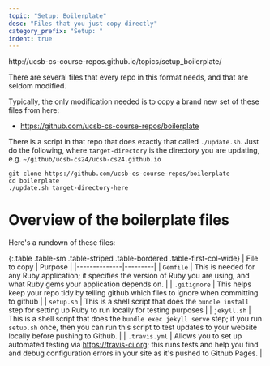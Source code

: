 ```yaml
---
topic: "Setup: Boilerplate"
desc: "Files that you just copy directly"
category_prefix: "Setup: "
indent: true
---
```


<div class="d-none">http://ucsb-cs-course-repos.github.io/topics/setup_boilerplate/</div>

There are several files that every repo in this format needs, and that are seldom modified.

Typically, the only modification needed is to copy a brand new set of these files from here:

* <https://github.com/ucsb-cs-course-repos/boilerplate>

There is a script in that repo that does exactly that called `./update.sh`.  Just do the following,
where `target-directory` is the directory you are updating, e.g. `~/github/ucsb-cs24/ucsb-cs24.github.io`

```
git clone https://github.com/ucsb-cs-course-repos/boilerplate
cd boilerplate
./update.sh target-directory-here
```

# Overview of the boilerplate files

Here's a rundown of these files:


<style>
.table-first-col-wide td:first-of-type { 
  width: 15em; 
}

</style>


{:.table .table-sm .table-striped .table-bordered .table-first-col-wide}
| File to copy | Purpose |
|--------------|---------|
| `Gemfile`    | This is needed for any Ruby application; it specifies the version of Ruby you are using, and what Ruby gems your application depends on. |
| `.gitignore`    | This helps keep your repo tidy by telling github which files to ignore when committing to github |
| `setup.sh`   | This is a shell script that does the `bundle install` step for setting up Ruby to run locally for testing purposes | 
| `jekyll.sh`   | This is a shell script that does the `bundle exec jekyll serve` step; if you run `setup.sh` once, then you can run this script to test updates to your website locally before pushing to Github. | 
| `.travis.yml` | Allows you to set up automated testing via <https://travis-ci.org>; this runs tests and help you find and debug configuration errors in your site as it's pushed to Github Pages. | 

